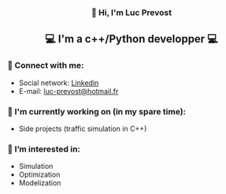 <h3 align="center">
👋 Hi, I'm Luc Prevost
</h3>

<h2 align="center">
💻 I'm a c++/Python developper 💻
</h2> 

### 🤝 Connect with me:
- Social network: [Linkedin](https://www.linkedin.com/in/prevost-luc)
- E-mail: luc-prevost@hotmail.fr

### 🔭 I'm currently working on (in my spare time):
- Side projects (traffic simulation in C++)

### 👀 I’m interested in:
- Simulation
- Optimization
- Modelization
